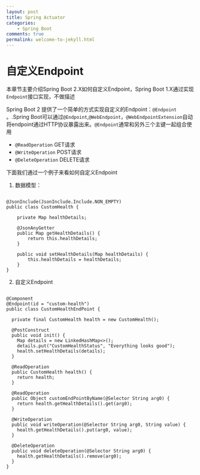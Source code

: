 ```yaml
---
layout: post
title: Spring Actuator
categories:
    - Spring Boot
comments: true
permalink: welcome-to-jekyll.html
---
```


# 自定义Endpoint 
本章节主要介绍Spring Boot 2.X如何自定义Endpoint，Spring Boot 1.X通过实现`Endpoint`接口实现，不做描述

Spring Boot 2 提供了一个简单的方式实现自定义的Endpoint：`@Endpoint` 。.Spring Boot可以通过`@Endpoint`,`@WebEndpoint`，`@WebEndpointExtension`自动将endpoint通过HTTP协议暴露出来。`@Endpoint`通常和另外三个主键一起组合使用

- `@ReadOperation` GET请求
- `@WriteOperation` POST请求
- `@DeleteOperation` DELETE请求

下面我们通过一个例子来看如何自定义Endpoint

1. 数据模型：

<pre class="line-numbers "><code class="language-java">
@JsonInclude(JsonInclude.Include.NON_EMPTY)
public class CustomHealth {

    private Map<String, Object> healthDetails;

    @JsonAnyGetter
    public Map<String, Object> getHealthDetails() {
        return this.healthDetails;
    }

    public void setHealthDetails(Map<String, Object> healthDetails) {
        this.healthDetails = healthDetails;
    }
}
</pre></code>

2. 自定义Endpoint
<pre class="line-numbers "><code class="language-java">
@Component
@Endpoint(id = "custom-health")
public class CustomHealthEndPoint {

  private final CustomHealth health = new CustomHealth();

  @PostConstruct
  public void init() {
    Map<String, Object> details = new LinkedHashMap<>();
    details.put("CustomHealthStatus", "Everything looks good");
    health.setHealthDetails(details);
  }

  @ReadOperation
  public CustomHealth health() {
    return health;
  }

  @ReadOperation
  public Object customEndPointByName(@Selector String arg0) {
    return health.getHealthDetails().get(arg0);
  }

  @WriteOperation
  public void writeOperation(@Selector String arg0, String value) {
    health.getHealthDetails().put(arg0, value);
  }

  @DeleteOperation
  public void deleteOperation(@Selector String arg0) {
    health.getHealthDetails().remove(arg0);
  }
}
</pre></code>